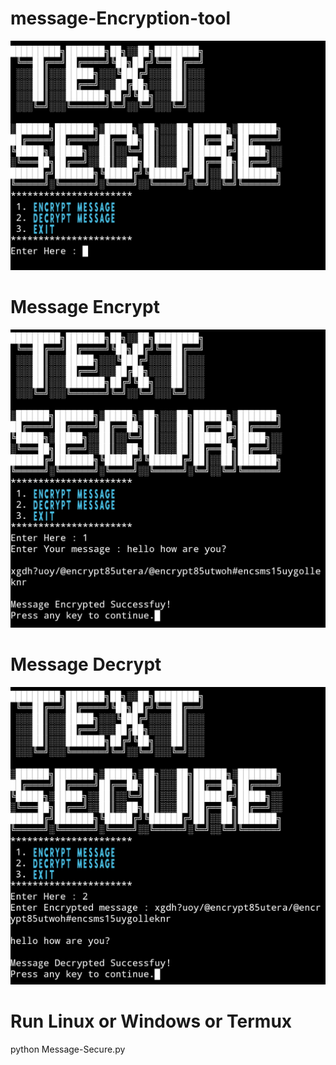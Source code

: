 # message-Encryption-tool
![image alt](https://github.com/Kj-Anis/message-Encrypt-tool/blob/cbc0d84e6e7383b56edb162447e76266d3a5bc7f/Message-Encryption-tool.jpg)

# Message Encrypt
![image alt](https://github.com/Kj-Anis/message-Encrypt-tool/blob/1935c2d7069f512a8aff320282ce8ec624fe8fbf/Message-Encrypt.jpg)

# Message Decrypt

![image alt](https://github.com/Kj-Anis/message-Encrypt-tool/blob/13a6d797ef1901f56de1a1b3465e048988036c83/Message-decrypt.jpg)

# Run Linux or Windows or Termux
python Message-Secure.py
